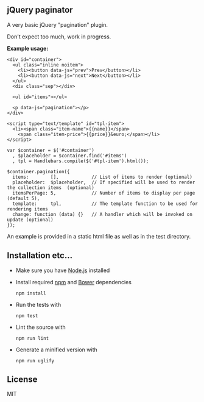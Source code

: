 jQuery paginator
----------------

A very basic jQuery "pagination" plugin.

Don't expect too much, work in progress.

**Example usage:**

```
<div id="container">
  <ul class="inline noitem">
    <li><button data-js="prev">Prev</button></li>
    <li><button data-js="next">Next</button></li>
  </ul>
  <div class="sep"></div>

  <ul id="items"></ul>

  <p data-js="pagination"></p>
</div>

<script type="text/template" id="tpl-item">
  <li><span class="item-name">{{name}}</span>
    <span class="item-price">{{price}}&euro;</span></li>
</script>
```


```
var $container = $('#container')
  , $placeholder = $container.find('#items')
  , tpl = Handlebars.compile($('#tpl-item').html());

$container.pagination({
  items:        [],            // List of items to render (optional)
  placeholder:  $placeholder,  // If specified will be used to render the collection items  (optional)
  itemsPerPage: 5,             // Number of items to display per page (default 5),
  template:     tpl,           // The template function to be used for rendering items
  change: function (data) {}   // A handler which will be invoked on update (optional)
});
```

An example is provided in a static html file as well as in the test directory.

Installation etc...
--------------------

+ Make sure you have [Node.js](http://nodejs.org) installed

+ Install required [npm](http://npmjs.org) and [Bower](http://bower.io) dependencies

  `npm install`

+ Run the tests with

  `npm test`

+ Lint the source with 

  `npm run lint`

+ Generate a minified version with 

  `npm run uglify`


License
-------

MIT



